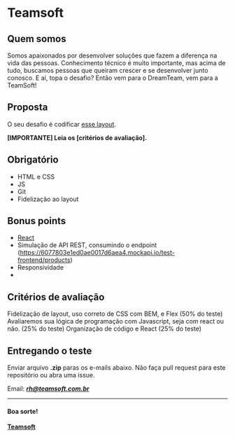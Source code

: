 # Teamsoft

## Quem somos
Somos apaixonados por desenvolver soluções que fazem a diferença na vida das pessoas. 
Conhecimento técnico é muito importante, mas acima de tudo, buscamos pessoas que queiram crescer e se desenvolver junto conosco. 
E aí, topa o desafio? Então vem para o DreamTeam, vem para a TeamSoft! 

## Proposta
O seu desafio é codificar [esse layout](https://www.figma.com/file/1RWDOOFeh5836Y4KruOl5w/FrontEnd?node-id=0%3A1).

**[IMPORTANTE] Leia os [critérios de avaliação].**

## Obrigatório
* HTML e CSS 
* JS
* Git
* Fidelização ao layout

## Bonus points
* [React](https://reactjs.org/)
* Simulação de API REST, consumindo o endpoint (https://6077803e1ed0ae0017d6aea4.mockapi.io/test-frontend/products)
* Responsividade
* 

## Critérios de avaliação
Fidelização de layout, uso correto de CSS com BEM, e Flex (50% do teste)
Avaliaremos sua lógica de programação com Javascript, seja com react ou não. (25% do teste)
Organização de código e React (25% do teste)


## Entregando o teste

Enviar arquivo **.zip** paras os e-mails abaixo. Não faça pull request para este repositório ou abra uma issue.

Email:
_**rh@teamsoft.com.br**_

---

#### Boa sorte!

**[Teamsoft](https://teamsoft.com.br)**
